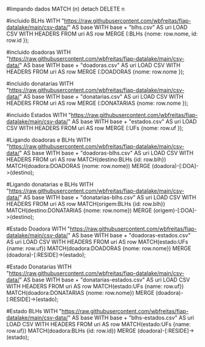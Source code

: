 #limpando dados
MATCH (n) detach DELETE n

#incluido BLHs
WITH "https://raw.githubusercontent.com/wbfreitas/fiap-datalake/main/csv-data/" AS base
WITH base + "blhs.csv" AS uri
LOAD CSV WITH HEADERS FROM uri AS row
MERGE (:BLHs {nome: row.nome, id: row.id });

#incluido doadoras
WITH "https://raw.githubusercontent.com/wbfreitas/fiap-datalake/main/csv-data/" AS base
WITH base + "doadoras.csv" AS uri
LOAD CSV WITH HEADERS FROM uri AS row
MERGE (:DOADORAS {nome: row.nome });

#incluido donatarias
WITH "https://raw.githubusercontent.com/wbfreitas/fiap-datalake/main/csv-data/" AS base
WITH base + "donatarias.csv" AS uri
LOAD CSV WITH HEADERS FROM uri AS row
MERGE (:DONATARIAS {nome: row.nome });

#incluido Estados 
WITH "https://raw.githubusercontent.com/wbfreitas/fiap-datalake/main/csv-data/" AS base
WITH base + "estados.csv" AS uri
LOAD CSV WITH HEADERS FROM uri AS row
MERGE (:UFs {nome: row.uf });

#Ligando doadoras e BLHs
WITH "https://raw.githubusercontent.com/wbfreitas/fiap-datalake/main/csv-data/" AS base
WITH base + "doadoras-blhs.csv" AS uri
LOAD CSV WITH HEADERS FROM uri AS row
MATCH(destino:BLHs {id: row.blh})
MATCH(doadora:DOADORAS {nome: row.nome})
MERGE (doadora)-[:DOA]->(destino);

#Ligando donatarias e BLHs
WITH "https://raw.githubusercontent.com/wbfreitas/fiap-datalake/main/csv-data/" AS base
WITH base + "donatarias-blhs.csv" AS uri
LOAD CSV WITH HEADERS FROM uri AS row
MATCH(origem:BLHs {id: row.blh})
MATCH(destino:DONATARIAS {nome: row.nome})
MERGE (origem)-[:DOA]->(destino);

#Estado Doadora
WITH "https://raw.githubusercontent.com/wbfreitas/fiap-datalake/main/csv-data/" AS base
WITH base + "doadoras-estados.csv" AS uri
LOAD CSV WITH HEADERS FROM uri AS row
MATCH(estado:UFs {name: row.uf})
MATCH(doadora:DOADORAS {nome: row.nome})
MERGE (doadora)-[:RESIDE]->(estado);

#Estado Donatarias 
WITH "https://raw.githubusercontent.com/wbfreitas/fiap-datalake/main/csv-data/" AS base
WITH base + "donatarias-estados.csv" AS uri
LOAD CSV WITH HEADERS FROM uri AS row
MATCH(estado:UFs {name: row.uf})
MATCH(doadora:DONATARIAS {nome: row.nome})
MERGE (doadora)-[:RESIDE]->(estado);

#Estado BLHs 
WITH "https://raw.githubusercontent.com/wbfreitas/fiap-datalake/main/csv-data/" AS base
WITH base + "blhs-estados.csv" AS uri
LOAD CSV WITH HEADERS FROM uri AS row
MATCH(estado:UFs {name: row.uf})
MATCH(doadora:BLHs {id: row.id})
MERGE (doadora)-[:RESIDE]->(estado);